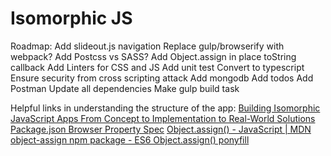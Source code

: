 # Isomorphic JS

Roadmap:
Add slideout.js navigation
Replace gulp/browserify with webpack?
Add Postcss vs SASS?
Add Object.assign in place toString callback
Add Linters for CSS and JS
Add unit test
Convert to typescript
Ensure security from cross scripting attack
Add mongodb
Add todos
Add Postman
Update all dependencies
Make gulp build task


Helpful links in understanding the structure of the app:
[Building Isomorphic JavaScript Apps From Concept to Implementation to Real-World Solutions](http://shop.oreilly.com/product/0636920042846.do)
[Package.json Browser Property Spec](https://github.com/defunctzombie/package-browser-field-spec)
[Object.assign() - JavaScript | MDN](https://developer.mozilla.org/en-US/docs/Web/JavaScript/Reference/Global_Objects/Object/assign)
[object-assign npm package - ES6 Object.assign() ponyfill](https://www.npmjs.com/package/object-assign)